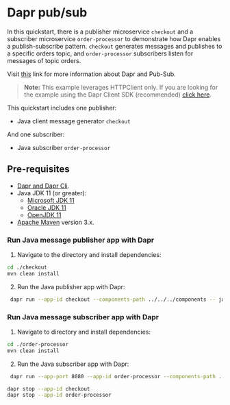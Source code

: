 # Dapr pub/sub

In this quickstart, there is a publisher microservice `checkout` and a subscriber microservice `order-processor` to demonstrate how Dapr enables a publish-subscribe pattern. `checkout` generates messages and publishes to a specific orders topic, and `order-processor` subscribers listen for messages of topic orders.

Visit [this](https://docs.dapr.io/developing-applications/building-blocks/pubsub/) link for more information about Dapr and Pub-Sub.

> **Note:** This example leverages HTTPClient only.  If you are looking for the example using the Dapr Client SDK (recommended) [click here](../sdk).

This quickstart includes one publisher:

- Java client message generator `checkout`

And one subscriber:

- Java subscriber `order-processor`

## Pre-requisites
* [Dapr and Dapr Cli](https://docs.dapr.io/getting-started/install-dapr-cli/).
* Java JDK 11 (or greater):
    * [Microsoft JDK 11](https://docs.microsoft.com/en-us/java/openjdk/download#openjdk-11)
    * [Oracle JDK 11](https://www.oracle.com/technetwork/java/javase/downloads/index.html#JDK11)
    * [OpenJDK 11](https://jdk.java.net/11/)
* [Apache Maven](https://maven.apache.org/install.html) version 3.x.

### Run Java message publisher app with Dapr


1. Navigate to the directory and install dependencies:

<!-- STEP
name: Install Java dependencies
-->

```bash
cd ./checkout
mvn clean install
```
<!-- END_STEP -->

2. Run the Java publisher app with Dapr:
<!-- STEP
name: Run Java publisher
expected_stdout_lines:
  - 'Published data: 1'
  - 'Published data: 2'
  - "Exited App successfully"
expected_stderr_lines:
working_dir: ./checkout
output_match_mode: substring
background: true
sleep: 10
-->

```bash
 dapr run --app-id checkout --components-path ../../../components -- java -jar target/CheckoutService-0.0.1-SNAPSHOT.jar
```
<!-- END_STEP -->

### Run Java message subscriber app with Dapr


1. Navigate to directory and install dependencies:
<!-- STEP
name: Install Java dependencies
-->

```bash
cd ./order-processor
mvn clean install
```
<!-- END_STEP -->

2. Run the Java subscriber app with Dapr:
<!-- STEP
name: Run Java publisher
expected_stdout_lines:
  - 'Subscriber received: 2'
  - "Exited App successfully"
expected_stderr_lines:
working_dir: ./order-processor
output_match_mode: substring
background: true
sleep: 10
-->
```bash
 dapr run --app-port 8080 --app-id order-processor --components-path ../../../components -- java -jar target/OrderProcessingService-0.0.1-SNAPSHOT.jar
```
<!-- END_STEP -->

```bash
dapr stop --app-id checkout
dapr stop --app-id order-processor
```